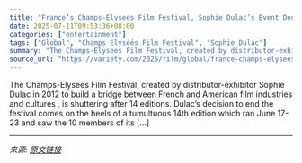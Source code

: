 ```yaml
---
title: "France’s Champs-Elysees Film Festival, Sophie Dulac’s Event Dedicated to French and American Movies in Paris, Shutters After 14 Editions"
date: 2025-07-11T09:53:36+08:00
categories: ["entertainment"]
tags: ["Global", "Champs Elyséés Film Festival", "Sophie Dulac"]
summary: "The Champs-Elysees Film Festival, created by distributor-exhibitor Sophie Dulac in 2012 to build a bridge between French and American film industries and cultures , is shuttering after 14 editions. Du"
source_url: "https://variety.com/2025/film/global/france-champs-elysees-film-festival-sophie-dulac-shutters-1236453041/"
---
```


The Champs-Elysees Film Festival, created by distributor-exhibitor Sophie Dulac in 2012 to build a bridge between French and American film industries and cultures , is shuttering after 14 editions. Dulac&#8217;s decision to end the festival comes on the heels of a tumultuous 14th edition which ran June 17-23 and saw the 10 members of its [&#8230;]

---

*来源: [原文链接](https://variety.com/2025/film/global/france-champs-elysees-film-festival-sophie-dulac-shutters-1236453041/)*
